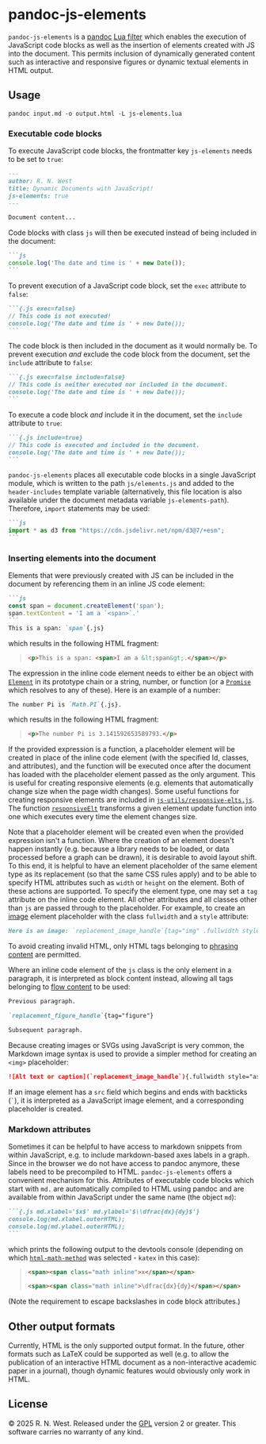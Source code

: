 # pandoc-js-elements

`pandoc-js-elements` is a [pandoc](https://pandoc.org/) [Lua filter](https://pandoc.org/lua-filters.html) which enables the execution of JavaScript code blocks as well as the insertion of elements created with JS into the document. This permits inclusion of dynamically generated content such as interactive and responsive figures or dynamic textual elements in HTML output.


## Usage

```console
pandoc input.md -o output.html -L js-elements.lua
```

### Executable code blocks

To execute JavaScript code blocks, the frontmatter key `js-elements` needs to be set
to `true`:
```md
---
author: R. N. West
title: Dynamic Documents with JavaScript!
js-elements: true
---

Document content...
```
Code blocks with class `js` will then be executed instead of being included in the document:
````md
```js
console.log('The date and time is ' + new Date());
```
````
To prevent execution of a JavaScript code block, set the `exec` attribute to `false`:
````md
```{.js exec=false}
// This code is not executed!
console.log('The date and time is ' + new Date());
```
````
The code block is then included in the document as it would normally be. To prevent execution *and* exclude the code block from the document, set the `include` attribute to `false`:
````md
```{.js exec=false include=false}
// This code is neither executed nor included in the document.
console.log('The date and time is ' + new Date());
```
````
To execute a code block *and* include it in the document, set the `include` attribute to `true`:
````md
```{.js include=true}
// This code is executed and included in the document.
console.log('The date and time is ' + new Date());
```
````
`pandoc-js-elements` places all executable code blocks in a single JavaScript module, which is written to the path `js/elements.js` and added to the `header-includes` template variable (alternatively, this file location is also available under the document metadata variable `js-elements-path`). Therefore, `import` statements may be used:
````md
```js
import * as d3 from "https://cdn.jsdelivr.net/npm/d3@7/+esm";
```
````


### Inserting elements into the document

Elements that were previously created with JS can be included in the document by referencing them in an inline JS code element:
````md
```js
const span = document.createElement('span');
span.textContent = 'I am a `<span>`.'
```
This is a span: `span`{.js}
````
which results in the following HTML fragment:
> ```html
> <p>This is a span: <span>I am a &lt;span&gt;.</span></p>
> ```
The expression in the inline code element needs to either be an object with [`Element`](https://developer.mozilla.org/en-US/docs/Web/API/Element) in its prototype chain or a string, number, or function (or a [`Promise`](https://developer.mozilla.org/en-US/docs/Web/JavaScript/Reference/Global_Objects/Promise) which resolves to any of these). Here is an example of a number:
```md
The number Pi is `Math.PI`{.js}.
```
which results in the following HTML fragment:
> ```html
> <p>The number Pi is 3.141592653589793.</p>
> ```
If the provided expression is a function, a placeholder element will be created in place of the inline code element (with the specified Id, classes, and attributes), and the function will be executed once after the document has loaded with the placeholder element passed as the only argument. This is useful for creating responsive elements (e.g. elements that automatically change size when the page width changes). Some useful functions for creating responsive elements are included in [`js-utils/responsive-elts.js`](js-utils/responsive-elts.js). The function [`responsiveElt`](https://github.com/rnwst/pandoc-js-elements/blob/master/js-utils/responsive-elts.js#L77) transforms a given element update function into one which executes every time the element changes size.

Note that a placeholder element will be created even when the provided expression isn't a function. Where the creation of an element doesn't happen instantly (e.g. because a library needs to be loaded, or data processed before a graph can be drawn), it is desirable to avoid layout shift. To this end, it is helpful to have an element placeholder of the same element type as its replacement (so that the same CSS rules apply) and to be able to specify HTML attributes such as `width` or `height` on the element. Both of these actions are supported. To specify the element type, one may set a `tag` attribute on the inline code element. All other attributes and all classes other than `js` are passed through to the placeholder. For example, to create an [image](https://developer.mozilla.org/en-US/docs/Web/HTML/Reference/Elements/img) element placeholder with the class `fullwidth` and a `style` attribute:
```markdown
Here is an image: `replacement_image_handle`{tag="img" .fullwidth style="aspect-ratio: 16/9"}
```
To avoid creating invalid HTML, only HTML tags belonging to [phrasing content](https://developer.mozilla.org/en-US/docs/Web/HTML/Guides/Content_categories#phrasing_content) are permitted.

Where an inline code element of the `js` class is the only element in a paragraph, it is interpreted as block content instead, allowing all tags belonging to [flow content](https://developer.mozilla.org/en-US/docs/Web/HTML/Guides/Content_categories#flow_content) to be used:
```markdown
Previous paragraph.

`replacement_figure_handle`{tag="figure"}

Subsequent paragraph.
```

Because creating images or SVGs using JavaScript is very common, the Markdown image syntax is used to provide a simpler method for creating an `<img>` placeholder:
```markdown
![Alt text or caption](`replacement_image_handle`){.fullwidth style="aspect-ratio: 16/9"}
```
If an image element has a `src` field which begins and ends with backticks (`` ` ``), it is interpreted as a JavaScript image element, and a corresponding placeholder is created.


### Markdown attributes

Sometimes it can be helpful to have access to markdown snippets from within JavaScript, e.g. to include markdown-based axes labels in a graph. Since in the browser we do not have access to pandoc anymore, these labels need to be precompiled to HTML. `pandoc-js-elements` offers a convenient mechanism for this. Attributes of executable code blocks which start with `md.` are automatically compiled to HTML using pandoc and are available from within JavaScript under the same name (the object `md`):
````md
```{.js md.xlabel='$x$' md.ylabel='$\\dfrac{dx}{dy}$'}
console.log(md.xlabel.outerHTML);
console.log(md.ylabel.outerHTML);
```
````
which prints the following output to the devtools console (depending on which
[`html-math-method`](https://pandoc.org/MANUAL.html#math-rendering-in-html-1)
was selected - `katex` in this case):
> ```html
> <span><span class="math inline">x</span></span>
> ```
> ```html
> <span><span class="math inline">\dfrac{dx}{dy}</span></span>
> ```
(Note the requirement to escape backslashes in code block attributes.)

<!--
# Installation

# Internals
-->


## Other output formats

Currently, HTML is the only supported output format. In the future, other formats such as LaTeX could be supported as well (e.g. to allow the publication of an interactive HTML document as a non-interactive academic paper in a journal), though dynamic features would obviously only work in HTML.


## License

© 2025 R. N. West. Released under the [GPL](https://www.gnu.org/licenses/old-licenses/gpl-2.0.html) version 2 or greater. This software carries no warranty of any kind.
